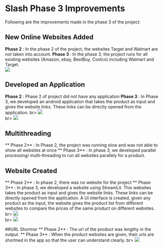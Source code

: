# Slash Phase 3 Improvements
Following are the improvements made in the phase 3 of the project:

## New Online Websites Added 
**Phase 2** : In the phase 2 of the project, the websites Target and Walmart are not taken into account.
**Phase 3** : In the phase 3, the project runs for all existing websites (Amazon, ebay, BestBuy, Costco) including Walmart and Target.
<br>
<img src = https://github.com/rohan22shah/slash-phase3/blob/main/media/Website_1.png>
<br>

## Developed an Application
**Phase 2** : Phase 2 of project did not have any application
**Phase 3** : In Phase 3, we developed an android application that takes the product as input and gives the website links. These links can be directly opened from the application.
br>
<img src = https://github.com/rohan22shah/slash-phase3/blob/main/media/App_1.png>
<br>
br>
<img src = https://github.com/rohan22shah/slash-phase3/blob/main/media/App_2.png>
<br>



## Multithreading 
** Phase 2** : In Phase 2, the project was running slow and was not able to show all websites at once
** Phase 3** : In phase 3, we developed parallel processing/ multi-threading to run all websites parallely for a product.

## Website Created
** Phase 2** : In phase 2, there was no website for the project
** Phase 3** : In phase 3, we developed a website using StreamLit. This websites takes the product as input and gives the website links. These links can be directly opened from the application. A UI interface is created, given any product as the input, the website gives the product list from different websites to compare the prices of the same product on different websites.
br>
<img src = https://github.com/rohan22shah/slash-phase3/blob/main/media/Website_1.png>
<br>
br>
<img src = https://github.com/rohan22shah/slash-phase3/blob/main/media/Website_2.png>
<br>

##URL Shortner
** Phase 2** : The url of the product was lengthy in the output.
** Phase 3** : When the product websites are given, their urls are shortned in the app so that the user can understand clearly.
br>
<img src = https://github.com/rohan22shah/slash-phase3/blob/main/media/Url%20shortner.png>
<br>
